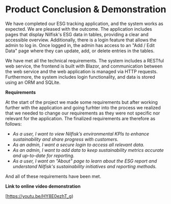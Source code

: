 # Product Conclusion & Demonstration


We have completed our ESG tracking application, and the system works as expected. We are pleased with the outcome. 
The application includes pages that display Nilfisk's ESG data in tables, providing a clear and accessible overview. 
Additionally, there is a login feature that allows the admin to log in. Once logged in, the admin has access to an "Add / Edit Data" page where they can update, add, or delete entries in the tables.

We have met all the technical requirements. 
The system includes a RESTful web service, the frontend is built with Blazor, and communication between the web service and the web application is managed via HTTP requests. 
Furthermore, the system includes login functionality, and data is stored using an ORM and SQLite.

**Requirements** 

At the start of the project we made some requirements but after working further with the application and going furhter into the process 
we realized that we needed to change our requirements as they were not specific nor relevant for the application. The finalized requirements are therefore as follows: 

<em>

- As a user, I want to view Nilfisk’s environmental KPIs to enhance sustainability and share progress with customers.
- As an admin, I want a secure login to access all relevant data.
- As an admin, I want to add data to keep sustainability metrics accurate and up-to-date for reporting.
- As a user, I want an "About" page to learn about the ESG report and understand Nilfisk's sustainability initiatives and reporting methods.

</em>

And all of these requirements have been met. 

**Link to online video demonstration** 

[https://youtu.be/HY8E0ezhT_g)
